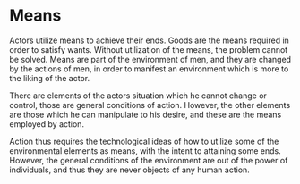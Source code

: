 # Means

Actors utilize means to achieve their ends. Goods are the means required in order to satisfy wants. Without utilization of the means, the problem cannot be solved. Means are part of the environment of men, and they are changed by the actions of men, in order to manifest an environment which is more to the liking of the actor.

There are elements of the actors situation which he cannot change or control, those are general conditions of action. However, the other elements are those which he can manipulate to his desire, and these are the means employed by action. 

Action thus requires the technological ideas of how to utilize some of the environmental elements as means, with the intent to attaining some ends. However, the general conditions of the environment are out of the power of individuals, and thus they are never objects of any human action.